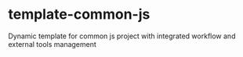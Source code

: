 # template-common-js
Dynamic template for common js project with integrated workflow and external tools management
